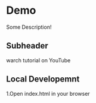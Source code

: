 # Demo

Some Description!

## Subheader

warch tutorial on YouTube

## Local Developemnt

1.Open index.html in your browser